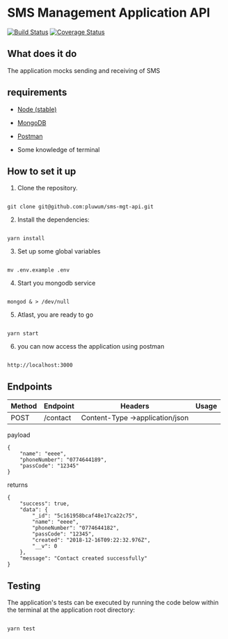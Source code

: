 # SMS Management Application API

[![Build Status](https://travis-ci.org/pluwum/sms-mgt-api.svg?branch=master)](https://travis-ci.org/pluwum/sms-mgt-api) [![Coverage Status](https://coveralls.io/repos/github/pluwum/sms-mgt-api/badge.svg?branch=master)](https://coveralls.io/github/pluwum/sms-mgt-api?branch=master)

## What does it do

The application mocks sending and receiving of SMS

## requirements

- [Node (stable)](https://nodejs.org/en/)

- [MongoDB](https://www.mongodb.com/)

- [Postman](https://www.getpostman.com/)

- Some knowledge of terminal

## How to set it up

1. Clone the repository.

```

git clone git@github.com:pluwum/sms-mgt-api.git

```

2. Install the dependencies:

```

yarn install

```

3. Set up some global variables

```

mv .env.example .env

```

4. Start you mongodb service

```

mongod & > /dev/null

```

5. Atlast, you are ready to go

```

yarn start

```

6. you can now access the application using postman

```

http://localhost:3000

```

## Endpoints

| Method | Endpoint | Headers                        | Usage |
| ------ | -------- | ------------------------------ | ----- |
| POST   | /contact | Content-Type →application/json |

payload

    {
        "name": "eeee",
        "phoneNumber": "0774644189",
        "passCode": "12345"
    }

returns

    {
        "success": true,
        "data": {
            "_id": "5c161958bcaf48e17ca22c75",
            "name": "eeee",
            "phoneNumber": "0774644182",
            "passCode": "12345",
            "created": "2018-12-16T09:22:32.976Z",
            "__v": 0
        },
        "message": "Contact created successfully"
    }

## Testing

The application's tests can be executed by running the code below within the terminal at the application root directory:

```

yarn test

```
